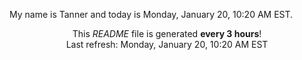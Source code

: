 My name is Tanner and today is Monday, January 20, 10:20 AM EST.

<p align="center">This <i>README</i> file is generated <b>every 3 hours</b>!</br>Last refresh: Monday, January 20, 10:20 AM EST<br /></p>
